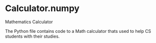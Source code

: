 # Calculator.numpy
 Mathematics Calculator

The Python file contains code to a Math calculator thats used to help CS students with their studies.
